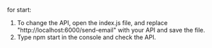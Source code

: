 
for start:
1. To change the API, open the index.js file, and replace "http://localhost:6000/send-email" with your API and save the file.
2. Type npm start in the console and check the API.